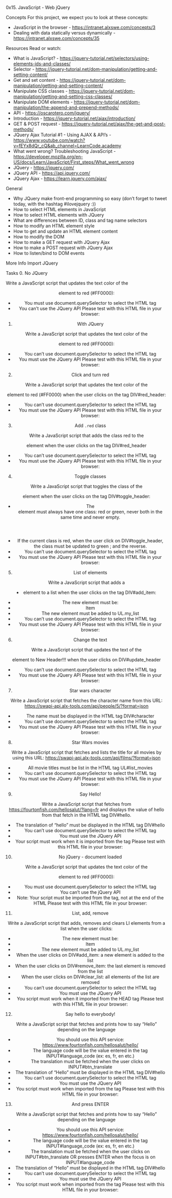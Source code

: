 0x15. JavaScript - Web jQuery

Concepts
For this project, we expect you to look at these concepts:

  * JavaScript in the browser - https://intranet.alxswe.com/concepts/3
  * Dealing with data statically versus dynamically - https://intranet.alxswe.com/concepts/35

Resources
Read or watch:

  * What is JavaScript? - https://jquery-tutorial.net/selectors/using-elements-ids-and-classes/
  * Selector - https://jquery-tutorial.net/dom-manipulation/getting-and-setting-content/
  * Get and set content - https://jquery-tutorial.net/dom-manipulation/getting-and-setting-content/
  * Manipulate CSS classes - https://jquery-tutorial.net/dom-manipulation/getting-and-setting-css-classes/
  * Manipulate DOM elements - https://jquery-tutorial.net/dom-manipulation/the-append-and-prepend-methods/
  * API - https://oscarotero.com/jquery/
  * Introduction - https://jquery-tutorial.net/ajax/introduction/
  * GET & POST request - https://jquery-tutorial.net/ajax/the-get-and-post-methods/
  * JQuery Ajax Tutorial #1 - Using AJAX & API’s - https://www.youtube.com/watch?v=fEYx8dQr_cQ&ab_channel=LearnCode.academy
  * What went wrong? Troubleshooting JavaScript - https://developer.mozilla.org/en-US/docs/Learn/JavaScript/First_steps/What_went_wrong
  * JQuery - https://jquery.com/
  * JQuery API - https://api.jquery.com/
  * JQuery Ajax - https://learn.jquery.com/ajax/


General
  * Why JQuery make front-end programming so easy (don’t forget to tweet today, with the hashtag #ilovejquery :))
  * How to select HTML elements in JavaScript
  * How to select HTML elements with JQuery
  * What are differences between ID, class and tag name selectors
  * How to modify an HTML element style
  * How to get and update an HTML element content
  * How to modify the DOM
  * How to make a GET request with JQuery Ajax
  * How to make a POST request with JQuery Ajax
  * How to listen/bind to DOM events

More Info
Import JQuery

<head>
    <script src="https://code.jquery.com/jquery-3.2.1.min.js"></script>
</head>

Tasks
0. No JQuery

Write a JavaScript script that updates the text color of the <header> element to red (#FF0000):

  * You must use document.querySelector to select the HTML tag
  * You can’t use the JQuery API
Please test with this HTML file in your browser:

1. With JQuery

Write a JavaScript script that updates the text color of the <header> element to red (#FF0000):

  * You can’t use document.querySelector to select the HTML tag
  * You must use the JQuery API
Please test with this HTML file in your browser:

2. Click and turn red

Write a JavaScript script that updates the text color of the <header> element to red (#FF0000) when the user clicks on the tag DIV#red_header:

  * You can’t use document.querySelector to select the HTML tag
  * You must use the JQuery API
Please test with this HTML file in your browser:

3. Add `.red` class

Write a JavaScript script that adds the class red to the <header> element when the user clicks on the tag DIV#red_header

  * You can’t use document.querySelector to select the HTML tag
  * You must use the JQuery API
Please test with this HTML file in your browser:

4. Toggle classes

Write a JavaScript script that toggles the class of the <header> element when the user clicks on the tag DIV#toggle_header:

  * The <header> element must always have one class: red or green, never both in the same time and never empty.
  * If the current class is red, when the user click on DIV#toggle_header, the class must be updated to green ; and the reverse.
  * You can’t use document.querySelector to select the HTML tag
  * You must use the JQuery API
Please test with this HTML file in your browser:

5. List of elements

Write a JavaScript script that adds a <li> element to a list when the user clicks on the tag DIV#add_item:

  * The new element must be: <li>Item</li>
  * The new element must be added to UL.my_list
  * You can’t use document.querySelector to select the HTML tag
  * You must use the JQuery API
Please test with this HTML file in your browser:

6. Change the text

Write a JavaScript script that updates the text of the <header> element to New Header!!! when the user clicks on DIV#update_header

  * You can’t use document.querySelector to select the HTML tag
  * You must use the JQuery API
Please test with this HTML file in your browser:

7. Star wars character

Write a JavaScript script that fetches the character name from this URL: https://swapi-api.alx-tools.com/api/people/5/?format=json

  * The name must be displayed in the HTML tag DIV#character
  * You can’t use document.querySelector to select the HTML tag
  * You must use the JQuery API
Please test with this HTML file in your browser:

8. Star Wars movies

Write a JavaScript script that fetches and lists the title for all movies by using this URL: https://swapi-api.alx-tools.com/api/films/?format=json

  * All movie titles must be list in the HTML tag UL#list_movies
  * You can’t use document.querySelector to select the HTML tag
  * You must use the JQuery API
Please test with this HTML file in your browser:

9. Say Hello!

Write a JavaScript script that fetches from https://fourtonfish.com/hellosalut/?lang=fr and displays the value of hello from that fetch in the HTML tag DIV#hello.

  * The translation of “hello” must be displayed in the HTML tag DIV#hello
  * You can’t use document.querySelector to select the HTML tag
  * You must use the JQuery API
  * Your script must work when it is imported from the <head> tag
Please test with this HTML file in your browser:

10. No jQuery - document loaded

Write a JavaScript script that updates the text color of the <header> element to red (#FF0000):

  * You must use document.querySelector to select the HTML tag
  * You can’t use the jQuery API
  * Note: Your script must be imported from the <head> tag, not at the end of the HTML
Please test with this HTML file in your browser:

11. List, add, remove

Write a JavaScript script that adds, removes and clears LI elements from a list when the user clicks:

  * The new element must be: <li>Item</li>
  * The new element must be added to UL.my_list
  * When the user clicks on DIV#add_item: a new element is added to the list
  * When the user clicks on DIV#remove_item: the last element is removed from the list
  * When the user clicks on DIV#clear_list: all elements of the list are removed
  * You can’t use document.querySelector to select the HTML tag
  * You must use the JQuery API
  * You script must work when it imported from the HEAD tag
Please test with this HTML file in your browser:

12. Say hello to everybody!

Write a JavaScript script that fetches and prints how to say “Hello” depending on the language

  * You should use this API service: https://www.fourtonfish.com/hellosalut/hello/
  * The language code will be the value entered in the tag INPUT#language_code (ex: es, fr, en etc.)
  * The translation must be fetched when the user clicks on INPUT#btn_translate
  * The translation of “Hello” must be displayed in the HTML tag DIV#hello
  * You can’t use document.querySelector to select the HTML tag
  * You must use the JQuery API
  * You script must work when imported from the <head> tag
Please test with this HTML file in your browser:

13. And press ENTER

Write a JavaScript script that fetches and prints how to say “Hello” depending on the language

  * You should use this API service: https://www.fourtonfish.com/hellosalut/hello/
  * The language code will be the value entered in the tag INPUT#language_code (ex: es, fr, en etc.)
  * The translation must be fetched when the user clicks on INPUT#btn_translate OR presses ENTER when the focus is on INPUT#language_code
  * The translation of “Hello” must be displayed in the HTML tag DIV#hello
  * You can’t use document.querySelector to select the HTML tag
  * You must use the JQuery API
  * You script must work when imported from the <head> tag
Please test with this HTML file in your browser:

